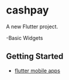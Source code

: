 # cashpay

A new Flutter project.

-Basic Widgets

## Getting Started
- [flutter mobile apps](https://buildwithangga.com/kelas/flutter-mobile-apps)
